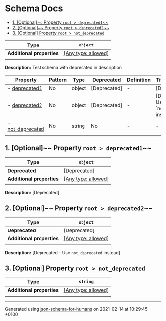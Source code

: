 # Schema Docs

- [1. [Optional]~~ Property `root > deprecated1`~~](#deprecated1)
- [2. [Optional]~~ Property `root > deprecated2`~~](#deprecated2)
- [3. [Optional] Property `root > not_deprecated`](#not_deprecated)

| Type                      | `object`                                                                  |
| ------------------------- | ------------------------------------------------------------------------- |
| **Additional properties** | [[Any type: allowed]](# "Additional Properties of any type are allowed.") |
|                           |                                                                           |

**Description:** Test schema with deprecated in description

| Property                             | Pattern | Type   | Deprecated   | Definition | Title/Description                             |
| ------------------------------------ | ------- | ------ | ------------ | ---------- | --------------------------------------------- |
| - [deprecated1](#deprecated1 )       | No      | object | [Deprecated] | -          | [Deprecated]                                  |
| - [deprecated2](#deprecated2 )       | No      | object | [Deprecated] | -          | [Deprecated - Use \`not_deprecated\` instead] |
| - [not_deprecated](#not_deprecated ) | No      | string | No           | -          | -                                             |
|                                      |         |        |              |            |                                               |

## <a name="deprecated1"></a>1. [Optional]~~ Property `root > deprecated1`~~

| Type                      | `object`                                                                  |
| ------------------------- | ------------------------------------------------------------------------- |
| **Deprecated**            | [Deprecated]                                                              |
| **Additional properties** | [[Any type: allowed]](# "Additional Properties of any type are allowed.") |
|                           |                                                                           |

**Description:** [Deprecated]

## <a name="deprecated2"></a>2. [Optional]~~ Property `root > deprecated2`~~

| Type                      | `object`                                                                  |
| ------------------------- | ------------------------------------------------------------------------- |
| **Deprecated**            | [Deprecated]                                                              |
| **Additional properties** | [[Any type: allowed]](# "Additional Properties of any type are allowed.") |
|                           |                                                                           |

**Description:** [Deprecated - Use `not_deprecated` instead]

## <a name="not_deprecated"></a>3. [Optional] Property `root > not_deprecated`

| Type                      | `string`                                                                  |
| ------------------------- | ------------------------------------------------------------------------- |
| **Additional properties** | [[Any type: allowed]](# "Additional Properties of any type are allowed.") |
|                           |                                                                           |

----------------------------------------------------------------------------------------------------------------------------
Generated using [json-schema-for-humans](https://github.com/coveooss/json-schema-for-humans) on 2021-02-14 at 10:29:45 +0100